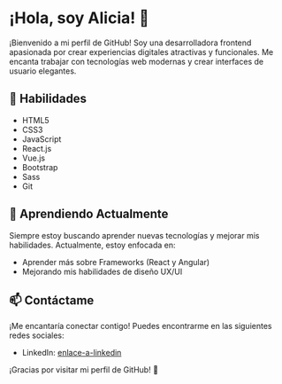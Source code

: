 # ¡Hola, soy Alicia! 👋

¡Bienvenido a mi perfil de GitHub! Soy una desarrolladora frontend apasionada por crear experiencias digitales atractivas y funcionales. Me encanta trabajar con tecnologías web modernas y crear interfaces de usuario elegantes.

## 🚀 Habilidades

- HTML5
- CSS3
- JavaScript
- React.js
- Vue.js
- Bootstrap
- Sass
- Git

## 🌱 Aprendiendo Actualmente

Siempre estoy buscando aprender nuevas tecnologías y mejorar mis habilidades. Actualmente, estoy enfocada en:

- Aprender más sobre Frameworks (React y Angular)
- Mejorando mis habilidades de diseño UX/UI

## 📫 Contáctame

¡Me encantaría conectar contigo! Puedes encontrarme en las siguientes redes sociales:

- LinkedIn: [enlace-a-linkedin](https://www.linkedin.com/in/abadesa/)

¡Gracias por visitar mi perfil de GitHub! 🚀
